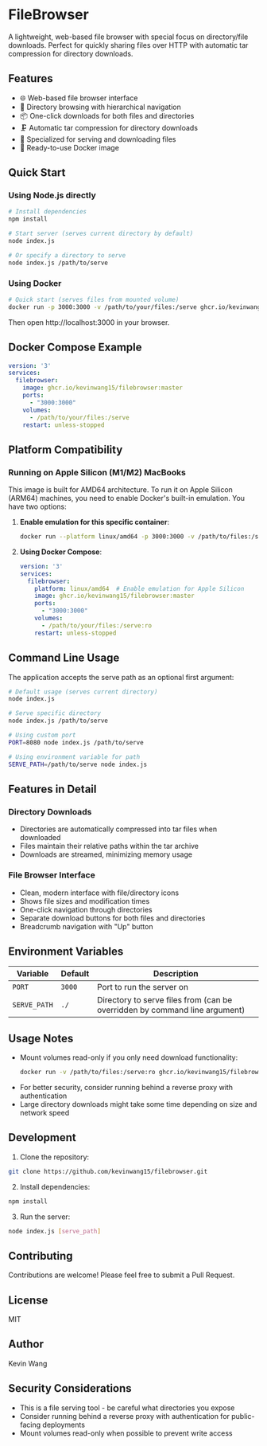 # FileBrowser

A lightweight, web-based file browser with special focus on directory/file downloads. Perfect for quickly sharing files over HTTP with automatic tar compression for directory downloads.

## Features

- 🌐 Web-based file browser interface
- 📁 Directory browsing with hierarchical navigation
- 📦 One-click downloads for both files and directories
- 🗜️ Automatic tar compression for directory downloads
- 🎯 Specialized for serving and downloading files
- 🐳 Ready-to-use Docker image

## Quick Start

### Using Node.js directly

```bash
# Install dependencies
npm install

# Start server (serves current directory by default)
node index.js

# Or specify a directory to serve
node index.js /path/to/serve
```

### Using Docker

```bash
# Quick start (serves files from mounted volume)
docker run -p 3000:3000 -v /path/to/your/files:/serve ghcr.io/kevinwang15/filebrowser:master
```

Then open http://localhost:3000 in your browser.

## Docker Compose Example

```yaml
version: '3'
services:
  filebrowser:
    image: ghcr.io/kevinwang15/filebrowser:master
    ports:
      - "3000:3000"
    volumes:
      - /path/to/your/files:/serve
    restart: unless-stopped
```

## Platform Compatibility

### Running on Apple Silicon (M1/M2) MacBooks

This image is built for AMD64 architecture. To run it on Apple Silicon (ARM64) machines, you need to enable Docker's built-in emulation. You have two options:

1. **Enable emulation for this specific container**:
   ```bash
   docker run --platform linux/amd64 -p 3000:3000 -v /path/to/files:/serve:ro ghcr.io/kevinwang15/filebrowser:master
   ```

2. **Using Docker Compose**:
   ```yaml
   version: '3'
   services:
     filebrowser:
       platform: linux/amd64  # Enable emulation for Apple Silicon
       image: ghcr.io/kevinwang15/filebrowser:master
       ports:
         - "3000:3000"
       volumes:
         - /path/to/your/files:/serve:ro
       restart: unless-stopped
   ```


## Command Line Usage

The application accepts the serve path as an optional first argument:

```bash
# Default usage (serves current directory)
node index.js

# Serve specific directory
node index.js /path/to/serve

# Using custom port
PORT=8080 node index.js /path/to/serve

# Using environment variable for path
SERVE_PATH=/path/to/serve node index.js
```

## Features in Detail

### Directory Downloads
- Directories are automatically compressed into tar files when downloaded
- Files maintain their relative paths within the tar archive
- Downloads are streamed, minimizing memory usage

### File Browser Interface
- Clean, modern interface with file/directory icons
- Shows file sizes and modification times
- One-click navigation through directories
- Separate download buttons for both files and directories
- Breadcrumb navigation with "Up" button

## Environment Variables

| Variable | Default | Description |
|----------|---------|-------------|
| `PORT` | `3000` | Port to run the server on |
| `SERVE_PATH` | `./` | Directory to serve files from (can be overridden by command line argument) |

## Usage Notes

- Mount volumes read-only if you only need download functionality:
  ```bash
  docker run -v /path/to/files:/serve:ro ghcr.io/kevinwang15/filebrowser:master
  ```
- For better security, consider running behind a reverse proxy with authentication
- Large directory downloads might take some time depending on size and network speed

## Development

1. Clone the repository:
```bash
git clone https://github.com/kevinwang15/filebrowser.git
```

2. Install dependencies:
```bash
npm install
```

3. Run the server:
```bash
node index.js [serve_path]
```

## Contributing

Contributions are welcome! Please feel free to submit a Pull Request.

## License

MIT

## Author

Kevin Wang

## Security Considerations

- This is a file serving tool - be careful what directories you expose
- Consider running behind a reverse proxy with authentication for public-facing deployments
- Mount volumes read-only when possible to prevent write access
